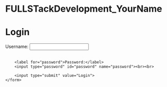 # FULLSTackDevelopment_YourName
<!DOCTYPE html>
<html>
<head>
    <title>Login Page</title>
</head>
<body>
    <h1>Login</h1>
    <form>
        <label for="username">Username:</label>
        <input type="text" id="username" name="username"><br><br>

        <label for="password">Password:</label>
        <input type="password" id="password" name="password"><br><br>

        <input type="submit" value="Login">
    </form>
</body>
</html>
